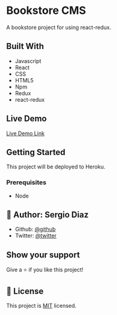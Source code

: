 # Bookstore CMS

A bookstore project for using react-redux.  

## Built With

- Javascript
- React
- CSS
- HTML5
- Npm
- Redux
- react-redux

## Live Demo

[Live Demo Link](https://bookstore-reactredux.herokuapp.com/)


## Getting Started

This project will be deployed to Heroku.

### Prerequisites
- Node

## 👤 **Author: Sergio Diaz**

- Github: [@github](https://github.com/serdg0)
- Twitter: [@twitter](https://twitter.com/sedzgzz)

## Show your support

Give a ⭐️ if you like this project!


## 📝 License

This project is [MIT](lic.url) licensed.